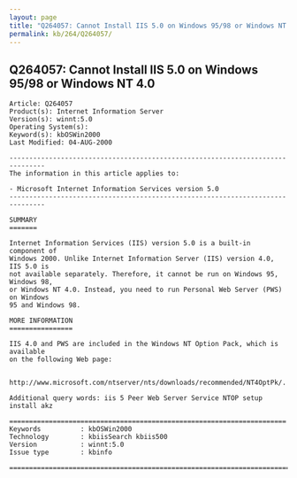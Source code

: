 ```yaml
---
layout: page
title: "Q264057: Cannot Install IIS 5.0 on Windows 95/98 or Windows NT 4.0"
permalink: kb/264/Q264057/
---
```


## Q264057: Cannot Install IIS 5.0 on Windows 95/98 or Windows NT 4.0

	Article: Q264057
	Product(s): Internet Information Server
	Version(s): winnt:5.0
	Operating System(s): 
	Keyword(s): kbOSWin2000
	Last Modified: 04-AUG-2000
	
	-------------------------------------------------------------------------------
	The information in this article applies to:
	
	- Microsoft Internet Information Services version 5.0 
	-------------------------------------------------------------------------------
	
	SUMMARY
	=======
	
	Internet Information Services (IIS) version 5.0 is a built-in component of
	Windows 2000. Unlike Internet Information Server (IIS) version 4.0, IIS 5.0 is
	not available separately. Therefore, it cannot be run on Windows 95, Windows 98,
	or Windows NT 4.0. Instead, you need to run Personal Web Server (PWS) on Windows
	95 and Windows 98.
	
	MORE INFORMATION
	================
	
	IIS 4.0 and PWS are included in the Windows NT Option Pack, which is available
	on the following Web page:
	
	  http://www.microsoft.com/ntserver/nts/downloads/recommended/NT4OptPk/.
	
	Additional query words: iis 5 Peer Web Server Service NTOP setup install akz
	
	======================================================================
	Keywords          : kbOSWin2000 
	Technology        : kbiisSearch kbiis500
	Version           : winnt:5.0
	Issue type        : kbinfo
	
	=============================================================================
	
